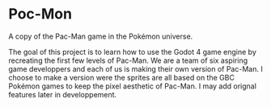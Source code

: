 # Poc-Mon
A copy of the Pac-Man game in the Pokémon universe.

The goal of this project is to learn how to use the Godot 4 game engine by recreating the first few levels of Pac-Man.
We are a team of six aspiring game developpers and each of us is making their own version of Pac-Man.
I choose to make a version were the sprites are all based on the GBC Pokémon games to keep the pixel aesthetic of Pac-Man.
I may add orignal features later in developpement.
